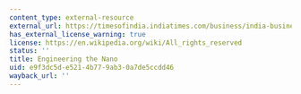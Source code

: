 ```yaml
---
content_type: external-resource
external_url: https://timesofindia.indiatimes.com/business/india-business/engineering-the-nano/articleshow/2693758.cms
has_external_license_warning: true
license: https://en.wikipedia.org/wiki/All_rights_reserved
status: ''
title: Engineering the Nano
uid: e9f3dc5d-e521-4b77-9ab3-0a7de5ccdd46
wayback_url: ''
---
```

